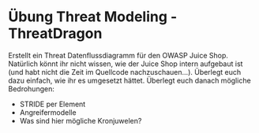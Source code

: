 # Übung Threat Modeling - ThreatDragon

Erstellt ein Threat Datenflussdiagramm für den OWASP Juice Shop. Natürlich könnt ihr nicht wissen, wie der Juice Shop intern aufgebaut ist (und habt nicht die Zeit im Quellcode nachzuschauen...). Überlegt euch dazu einfach, wie ihr es umgesetzt hättet. Überlegt euch danach mögliche Bedrohungen:
- STRIDE per Element
- Angreifermodelle
- Was sind hier mögliche Kronjuwelen?
